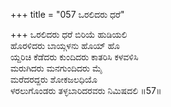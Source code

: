 +++
title = "057 ಒರಲಿದರು ಧರೆ"

+++
ಒರಲಿದರು ಧರೆ ಬಿರಿಯೆ ಹುಡಿಯಲಿ  
ಹೊರಳಿದರು ಬಾಯ್ಗಳನು ಹೊಯ್ ಹೊ  
ಯ್ದರಿಚಿ ಕೆಡೆದರು ಕುಂದಿದರು ಕಾತರಿಸಿ ಕಳವಳಿಸಿ  
ಮರುಗಿದರು ಮನಗುಂದಿದರು ಮೈ  
ಮರೆದರದ್ದರು ಶೋಕಜಲಧಿಯೊ  
ಳರಲುಗೊಂಡರು ತಳ್ಳಬಾರಿದರವರು ನಿಮಿಷದಲಿ     ॥57॥